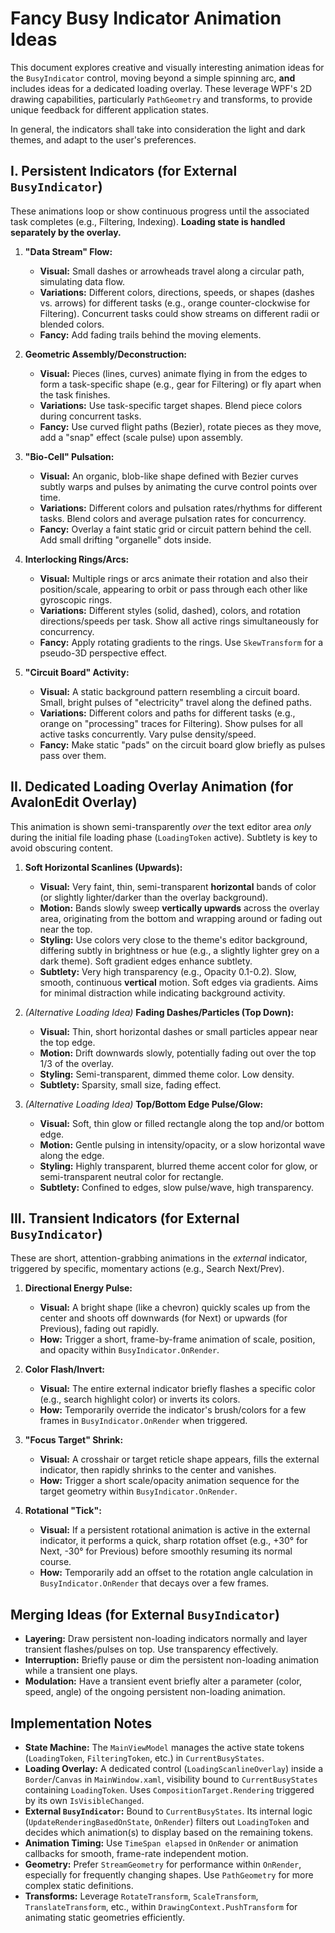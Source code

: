 # Fancy Busy Indicator Animation Ideas

This document explores creative and visually interesting animation ideas for the `BusyIndicator` control, moving beyond a simple spinning arc, **and** includes ideas for a dedicated loading overlay. These leverage WPF's 2D drawing capabilities, particularly `PathGeometry` and transforms, to provide unique feedback for different application states.

In general, the indicators shall take into consideration the light and dark themes, and adapt to the user's preferences.

## I. Persistent Indicators (for External `BusyIndicator`)

These animations loop or show continuous progress until the associated task completes (e.g., Filtering, Indexing). **Loading state is handled separately by the overlay.**

1.  **"Data Stream" Flow:**
    *   **Visual:** Small dashes or arrowheads travel along a circular path, simulating data flow.
    *   **Variations:** Different colors, directions, speeds, or shapes (dashes vs. arrows) for different tasks (e.g., orange counter-clockwise for Filtering). Concurrent tasks could show streams on different radii or blended colors.
    *   **Fancy:** Add fading trails behind the moving elements.

2.  **Geometric Assembly/Deconstruction:**
    *   **Visual:** Pieces (lines, curves) animate flying in from the edges to form a task-specific shape (e.g., gear for Filtering) or fly apart when the task finishes.
    *   **Variations:** Use task-specific target shapes. Blend piece colors during concurrent tasks.
    *   **Fancy:** Use curved flight paths (Bezier), rotate pieces as they move, add a "snap" effect (scale pulse) upon assembly.

3.  **"Bio-Cell" Pulsation:**
    *   **Visual:** An organic, blob-like shape defined with Bezier curves subtly warps and pulses by animating the curve control points over time.
    *   **Variations:** Different colors and pulsation rates/rhythms for different tasks. Blend colors and average pulsation rates for concurrency.
    *   **Fancy:** Overlay a faint static grid or circuit pattern behind the cell. Add small drifting "organelle" dots inside.

4.  **Interlocking Rings/Arcs:**
    *   **Visual:** Multiple rings or arcs animate their rotation and also their position/scale, appearing to orbit or pass through each other like gyroscopic rings.
    *   **Variations:** Different styles (solid, dashed), colors, and rotation directions/speeds per task. Show all active rings simultaneously for concurrency.
    *   **Fancy:** Apply rotating gradients to the rings. Use `SkewTransform` for a pseudo-3D perspective effect.

5.  **"Circuit Board" Activity:**
    *   **Visual:** A static background pattern resembling a circuit board. Small, bright pulses of "electricity" travel along the defined paths.
    *   **Variations:** Different colors and paths for different tasks (e.g., orange on "processing" traces for Filtering). Show pulses for all active tasks concurrently. Vary pulse density/speed.
    *   **Fancy:** Make static "pads" on the circuit board glow briefly as pulses pass over them.

## II. Dedicated Loading Overlay Animation (for AvalonEdit Overlay)

This animation is shown semi-transparently *over* the text editor area *only* during the initial file loading phase (`LoadingToken` active). Subtlety is key to avoid obscuring content.

1.  **Soft Horizontal Scanlines (Upwards):**
    *   **Visual:** Very faint, thin, semi-transparent **horizontal** bands of color (or slightly lighter/darker than the overlay background).
    *   **Motion:** Bands slowly sweep **vertically upwards** across the overlay area, originating from the bottom and wrapping around or fading out near the top.
    *   **Styling:** Use colors very close to the theme's editor background, differing subtly in brightness or hue (e.g., a slightly lighter grey on a dark theme). Soft gradient edges enhance subtlety.
    *   **Subtlety:** Very high transparency (e.g., Opacity 0.1-0.2). Slow, smooth, continuous **vertical** motion. Soft edges via gradients. Aims for minimal distraction while indicating background activity.

2.  *(Alternative Loading Idea)* **Fading Dashes/Particles (Top Down):**
    *   **Visual:** Thin, short horizontal dashes or small particles appear near the top edge.
    *   **Motion:** Drift downwards slowly, potentially fading out over the top 1/3 of the overlay.
    *   **Styling:** Semi-transparent, dimmed theme color. Low density.
    *   **Subtlety:** Sparsity, small size, fading effect.

3.  *(Alternative Loading Idea)* **Top/Bottom Edge Pulse/Glow:**
    *   **Visual:** Soft, thin glow or filled rectangle along the top and/or bottom edge.
    *   **Motion:** Gentle pulsing in intensity/opacity, or a slow horizontal wave along the edge.
    *   **Styling:** Highly transparent, blurred theme accent color for glow, or semi-transparent neutral color for rectangle.
    *   **Subtlety:** Confined to edges, slow pulse/wave, high transparency.

## III. Transient Indicators (for External `BusyIndicator`)

These are short, attention-grabbing animations in the *external* indicator, triggered by specific, momentary actions (e.g., Search Next/Prev).

1.  **Directional Energy Pulse:**
    *   **Visual:** A bright shape (like a chevron) quickly scales up from the center and shoots off downwards (for Next) or upwards (for Previous), fading out rapidly.
    *   **How:** Trigger a short, frame-by-frame animation of scale, position, and opacity within `BusyIndicator.OnRender`.

2.  **Color Flash/Invert:**
    *   **Visual:** The entire external indicator briefly flashes a specific color (e.g., search highlight color) or inverts its colors.
    *   **How:** Temporarily override the indicator's brush/colors for a few frames in `BusyIndicator.OnRender` when triggered.

3.  **"Focus Target" Shrink:**
    *   **Visual:** A crosshair or target reticle shape appears, fills the external indicator, then rapidly shrinks to the center and vanishes.
    *   **How:** Trigger a short scale/opacity animation sequence for the target geometry within `BusyIndicator.OnRender`.

4.  **Rotational "Tick":**
    *   **Visual:** If a persistent rotational animation is active in the external indicator, it performs a quick, sharp rotation offset (e.g., +30° for Next, -30° for Previous) before smoothly resuming its normal course.
    *   **How:** Temporarily add an offset to the rotation angle calculation in `BusyIndicator.OnRender` that decays over a few frames.

## Merging Ideas (for External `BusyIndicator`)

*   **Layering:** Draw persistent non-loading indicators normally and layer transient flashes/pulses on top. Use transparency effectively.
*   **Interruption:** Briefly pause or dim the persistent non-loading animation while a transient one plays.
*   **Modulation:** Have a transient event briefly alter a parameter (color, speed, angle) of the ongoing persistent non-loading animation.

## Implementation Notes

*   **State Machine:** The `MainViewModel` manages the active state tokens (`LoadingToken`, `FilteringToken`, etc.) in `CurrentBusyStates`.
*   **Loading Overlay:** A dedicated control (`LoadingScanlineOverlay`) inside a `Border`/`Canvas` in `MainWindow.xaml`, visibility bound to `CurrentBusyStates` containing `LoadingToken`. Uses `CompositionTarget.Rendering` triggered by its own `IsVisibleChanged`.
*   **External `BusyIndicator`:** Bound to `CurrentBusyStates`. Its internal logic (`UpdateRenderingBasedOnState`, `OnRender`) filters out `LoadingToken` and decides which animation(s) to display based on the remaining tokens.
*   **Animation Timing:** Use `TimeSpan elapsed` in `OnRender` or animation callbacks for smooth, frame-rate independent motion.
*   **Geometry:** Prefer `StreamGeometry` for performance within `OnRender`, especially for frequently changing shapes. Use `PathGeometry` for more complex static definitions.
*   **Transforms:** Leverage `RotateTransform`, `ScaleTransform`, `TranslateTransform`, etc., within `DrawingContext.PushTransform` for animating static geometries efficiently.

